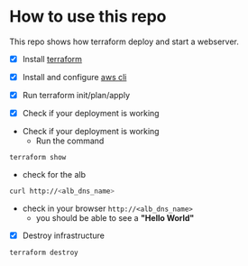 # How to use this repo

This repo shows how terraform deploy and start a webserver.

- [x] Install [terraform](https://learn.hashicorp.com/terraform/getting-started/install.html)
- [x] Install and configure [aws cli](https://docs.aws.amazon.com/cli/latest/userguide/install-cliv2.html)
- [x] Run terraform init/plan/apply
  
- [x] Check if your deployment is working
- Check if your deployment is working
  - Run the command
  
```bash
terraform show
```

  - check for the alb

```bash
curl http://<alb_dns_name>
```

  - check in your browser  `http://<alb_dns_name>`
    - you should be able to see a **"Hello World"**
  
- [x] Destroy infrastructure

```bash
terraform destroy
```

